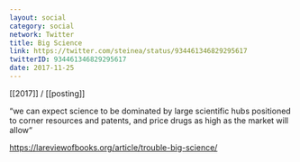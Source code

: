 ```yaml
---
layout: social
category: social
network: Twitter
title: Big Science
link: https://twitter.com/steinea/status/934461346829295617
twitterID: 934461346829295617
date: 2017-11-25
---
```


[[2017]] / [[posting]]

“we can expect science to be dominated by large scientific hubs positioned to corner resources and patents, and price drugs as high as the market will allow“

<https://lareviewofbooks.org/article/trouble-big-science/>
